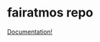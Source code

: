 # fairatmos repo
[Documentation!](https://drive.google.com/drive/folders/1Ib4I5DLbvJlXOZ1GOnq5pG0ROp6HtECM)
